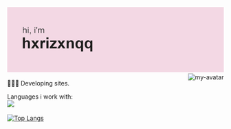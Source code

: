 <img src="header.png" alt="Header">
<img src="https://avatars.githubusercontent.com/u/125192601?v=4" alt="my-avatar" align="right">

👨🏻‍💻 Developing sites.

 
Languages i work with:<br>
  <img src="https://skills.thijs.gg/icons?i=js,html,css"  width="120px">

[![Top Langs](https://github-readme-stats.vercel.app/api/top-langs/?username=hxrizxnqq&langs_count=8&theme=transparent)](https://github.com/anuraghazra/github-readme-stats)
